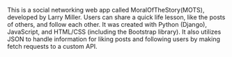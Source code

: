 This is a social networking web app called MoralOfTheStory(MOTS), developed by Larry Miller. Users can share a quick life lesson, like the posts of others, and follow each other. It was created with Python (Django), JavaScript, and HTML/CSS (including the Bootstrap library). It also utilizes JSON to handle information for liking posts and following users by making fetch requests to a custom API.